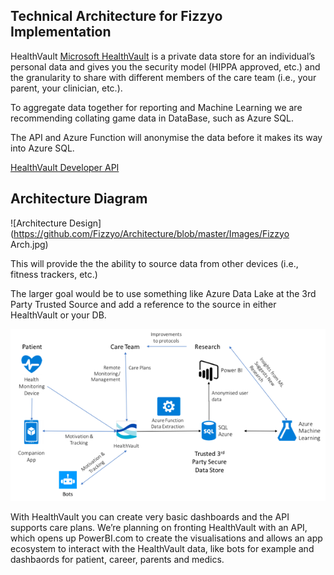 ## Technical Architecture for Fizzyo Implementation

HealthVault [Microsoft HealthVault](https://www.healthvault.com/en-us/)
is a private data store for an individual’s personal data and gives you the security model (HIPPA approved, etc.) and the granularity to share with different members of the care team (i.e., your parent, your clinician, etc.).  

To aggregate data together for reporting and Machine Learning we are recommending collating game data in DataBase, such as Azure SQL. 

The API and Azure Function will anonymise the data before it makes its way into Azure SQL.  
 
[HealthVault Developer API](https://developer.healthvault.com) 
   
## Architecture Diagram

![Architecture Design](https://github.com/Fizzyo/Architecture/blob/master/Images/Fizzyo Arch.jpg)   
 
 This will provide the the ability to source data from other devices (i.e., fitness trackers, etc.) 
 
 The larger goal would be to use something like Azure Data Lake at the 3rd Party Trusted Source and add a reference to the source in either HealthVault or your DB.
 
![Data Analysis Architecture](https://github.com/Fizzyo/Architecture/blob/master/Images/Architecture.png)   

With HealthVault you can create very basic dashboards and the API supports care plans.  We’re planning on fronting HealthVault with an API, which opens up PowerBI.com to create the visualisations and allows an app ecosystem to interact with the HealthVault data, like bots for example and dashbaords for patient, career, parents and medics.
